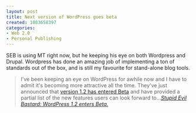```yaml
--- 
layout: post
title: Next version of WordPress goes beta
created: 1083658397
categories: 
- Web 2.0
- Personal Publishing
---
```

<p>SEB is using MT right now, but he keeping his eye on both Wordpress and Drupal. Wordpress has done an amazing job of implementing a ton of standards out of the box, and is still my favourite for stand-alone blog tools.</p>

<blockquote>
I've been keeping an eye on WordPress for awhile now and I have to admit it's becoming more attractive all the time. They've just announced that <a title="WordPress - Development Blog" href="http://wordpress.org/development/archives/2004/04/28/12-beta/">version 1.2 has entered Beta</a> and have provided a partial list of the new features users can look forward to&#8230;<cite><a href="http://stupidevilbastard.com/archives/2004/04/30/wordpress_12_enters_beta.php">Stupid Evil Bastard: WordPress 1.2 enters Beta.</a></cite>
</blockquote>
